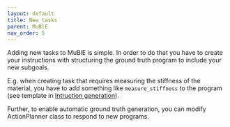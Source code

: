```yaml
---
layout: default
title: New tasks
parent: MuBlE
nav_order: 5
---
```


Adding new tasks to MuBlE is simple. In order to do that you have to create your instructions with structuring the ground truth program to include your new subgoals.

E.g. when creating task that requires measuring the stiffness of the material, you have to add something like `measure_stiffness` to the program (see template in [Intruction generation](/MuBlE/docs/muble/instruction_gen.html)).

Further, to enable automatic ground truth generation, you can modify ActionPlanner class to respond to new programs.